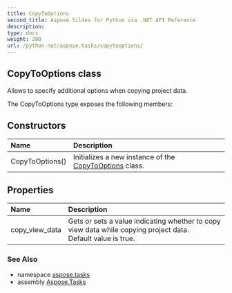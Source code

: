 ```yaml
---
title: CopyToOptions
second_title: Aspose.Sildes for Python via .NET API Reference
description: 
type: docs
weight: 200
url: /python-net/aspose.tasks/copytooptions/
---
```


## CopyToOptions class

Allows to specify additional options when copying project data.

The CopyToOptions type exposes the following members:
## Constructors
| Name | Description |
| :- | :- |
|CopyToOptions()|Initializes a new instance of the [CopyToOptions](../../aspose.tasks/copytooptions/) class.|
## Properties
| Name | Description |
| :- | :- |
|copy_view_data|Gets or sets a value indicating whether to copy view data while copying project data.<br/>            Default value is true.|

### See Also

* namespace [aspose.tasks](../../aspose.tasks/)
* assembly [Aspose.Tasks](/tasks/python-net/)

